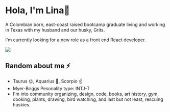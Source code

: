# Hola, I'm Lina👋

<!--
**linazoo/linazoo** is a ✨ _special_ ✨ repository because its `README.md` (this file) appears on your GitHub profile.-->

A Colombian born, east-coast raised bootcamp graduate living and working in Texas with my husband and our husky, Grits. 

I'm currently looking for a new role as a front end React developer. 


![](https://img.buzzfeed.com/buzzfeed-static/static/2014-04/tmp/webdr02/3/11/a72d277fcc18112018e393946827bf97-12.jpg)
## Random about me ⚡
- Taurus 🌞, Aquarius 🌚, Scorpio ☝
- Myer-Briggs Pesonality type: INTJ-T 
- I'm into community organizing, design, code, books, art history, gym, cooking, plants, drawing, bird watching, and last but not least, rescuing huskies. 



